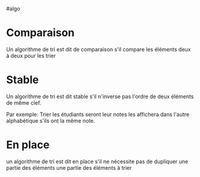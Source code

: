 #algo 
# Comparaison
Un algorithme de tri est dit de comparaison s'il compare les éléments deux à deux pour les trier
# Stable
Un algorithme de tri est dit stable s'il n'inverse pas l'ordre de deux éléments de même clef.

Par exemple: Trier les étudiants seront leur notes les affichera dans l'autre alphabétique s'ils ont la même note.

# En place
un algorithme de tri est dit en place s'il ne nécessite pas de dupliquer une partie des éléments une partie des éléments à trier 
